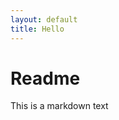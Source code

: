 ```yaml
---
layout: default
title: Hello 
---
```


# Readme

This is a markdown text

<div class="graph" data-metric="hcomcontributions" data-kind="components" data-name="k8s" data-companies="Google,IBM,Microsoft Corporation" data-periods="w,m,q,y,y10"></div>

<script src="js/script.js" data-kind="components"></script>